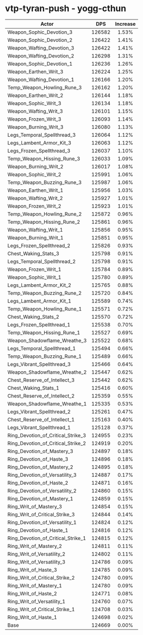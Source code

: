 # vtp-tyran-push - yogg-cthun
| Actor | DPS | Increase |
|---|:---:|:---:|
|Weapon_Sophic_Devotion_3|126582|1.53%|
|Weapon_Sophic_Devotion_2|126422|1.41%|
|Weapon_Wafting_Devotion_3|126422|1.41%|
|Weapon_Wafting_Devotion_2|126298|1.31%|
|Weapon_Sophic_Devotion_1|126236|1.26%|
|Weapon_Earthen_Writ_3|126224|1.25%|
|Weapon_Wafting_Devotion_1|126166|1.20%|
|Temp_Weapon_Howling_Rune_3|126162|1.20%|
|Weapon_Earthen_Writ_2|126144|1.18%|
|Weapon_Sophic_Writ_3|126134|1.18%|
|Weapon_Wafting_Writ_3|126101|1.15%|
|Weapon_Frozen_Writ_3|126093|1.14%|
|Weapon_Burning_Writ_3|126080|1.13%|
|Legs_Temporal_Spellthread_3|126064|1.12%|
|Legs_Lambent_Armor_Kit_3|126063|1.12%|
|Legs_Frozen_Spellthread_3|126037|1.10%|
|Temp_Weapon_Hissing_Rune_3|126033|1.09%|
|Weapon_Burning_Writ_2|126017|1.08%|
|Weapon_Sophic_Writ_2|125991|1.06%|
|Temp_Weapon_Buzzing_Rune_3|125987|1.06%|
|Weapon_Earthen_Writ_1|125956|1.03%|
|Weapon_Wafting_Writ_2|125927|1.01%|
|Weapon_Frozen_Writ_2|125923|1.01%|
|Temp_Weapon_Howling_Rune_2|125872|0.96%|
|Temp_Weapon_Hissing_Rune_2|125861|0.96%|
|Weapon_Wafting_Writ_1|125856|0.95%|
|Weapon_Burning_Writ_1|125851|0.95%|
|Legs_Frozen_Spellthread_2|125826|0.93%|
|Chest_Waking_Stats_3|125798|0.91%|
|Legs_Temporal_Spellthread_2|125798|0.91%|
|Weapon_Frozen_Writ_1|125784|0.89%|
|Weapon_Sophic_Writ_1|125780|0.89%|
|Legs_Lambent_Armor_Kit_2|125765|0.88%|
|Temp_Weapon_Buzzing_Rune_2|125720|0.84%|
|Legs_Lambent_Armor_Kit_1|125589|0.74%|
|Temp_Weapon_Howling_Rune_1|125571|0.72%|
|Chest_Waking_Stats_2|125570|0.72%|
|Legs_Frozen_Spellthread_1|125538|0.70%|
|Temp_Weapon_Hissing_Rune_1|125527|0.69%|
|Weapon_Shadowflame_Wreathe_3|125522|0.68%|
|Legs_Temporal_Spellthread_1|125494|0.66%|
|Temp_Weapon_Buzzing_Rune_1|125489|0.66%|
|Legs_Vibrant_Spellthread_3|125466|0.64%|
|Weapon_Shadowflame_Wreathe_2|125447|0.62%|
|Chest_Reserve_of_Intellect_3|125442|0.62%|
|Chest_Waking_Stats_1|125416|0.60%|
|Chest_Reserve_of_Intellect_2|125359|0.55%|
|Weapon_Shadowflame_Wreathe_1|125335|0.53%|
|Legs_Vibrant_Spellthread_2|125261|0.47%|
|Chest_Reserve_of_Intellect_1|125163|0.40%|
|Legs_Vibrant_Spellthread_1|125128|0.37%|
|Ring_Devotion_of_Critical_Strike_3|124955|0.23%|
|Ring_Devotion_of_Critical_Strike_2|124919|0.20%|
|Ring_Devotion_of_Mastery_3|124897|0.18%|
|Ring_Devotion_of_Haste_3|124896|0.18%|
|Ring_Devotion_of_Mastery_2|124895|0.18%|
|Ring_Devotion_of_Versatility_3|124887|0.17%|
|Ring_Devotion_of_Haste_2|124871|0.16%|
|Ring_Devotion_of_Versatility_2|124860|0.15%|
|Ring_Devotion_of_Mastery_1|124859|0.15%|
|Ring_Writ_of_Mastery_3|124854|0.15%|
|Ring_Writ_of_Critical_Strike_3|124844|0.14%|
|Ring_Devotion_of_Versatility_1|124824|0.12%|
|Ring_Devotion_of_Haste_1|124816|0.12%|
|Ring_Devotion_of_Critical_Strike_1|124815|0.12%|
|Ring_Writ_of_Mastery_2|124811|0.11%|
|Ring_Writ_of_Versatility_2|124802|0.11%|
|Ring_Writ_of_Versatility_3|124786|0.09%|
|Ring_Writ_of_Haste_3|124785|0.09%|
|Ring_Writ_of_Critical_Strike_2|124780|0.09%|
|Ring_Writ_of_Mastery_1|124780|0.09%|
|Ring_Writ_of_Haste_2|124771|0.08%|
|Ring_Writ_of_Versatility_1|124760|0.07%|
|Ring_Writ_of_Critical_Strike_1|124708|0.03%|
|Ring_Writ_of_Haste_1|124698|0.02%|
|Base|124669|0.00%|
